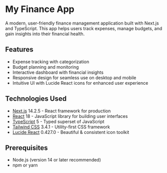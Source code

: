 # My Finance App

A modern, user-friendly finance management application built with Next.js and TypeScript. This app helps users track expenses, manage budgets, and gain insights into their financial health.

## Features

- Expense tracking with categorization
- Budget planning and monitoring
- Interactive dashboard with financial insights
- Responsive design for seamless use on desktop and mobile
- Intuitive UI with Lucide React icons for enhanced user experience

## Technologies Used

- [Next.js](https://nextjs.org/) 14.2.5 - React framework for production
- [React](https://reactjs.org/) 18 - JavaScript library for building user interfaces
- [TypeScript](https://www.typescriptlang.org/) 5 - Typed superset of JavaScript
- [Tailwind CSS](https://tailwindcss.com/) 3.4.1 - Utility-first CSS framework
- [Lucide React](https://lucide.dev/) 0.427.0 - Beautiful & consistent icon toolkit

## Prerequisites

- Node.js (version 14 or later recommended)
- npm or yarn

